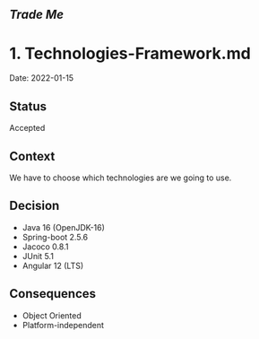## _Trade Me_

# 1. Technologies-Framework.md

Date: 2022-01-15

## Status

Accepted

## Context

We have to choose which technologies are we going to use. 

## Decision

- Java 16 (OpenJDK-16)
- Spring-boot 2.5.6
- Jacoco 0.8.1
- JUnit 5.1
- Angular 12 (LTS)
 


## Consequences

- Object Oriented
- Platform-independent

